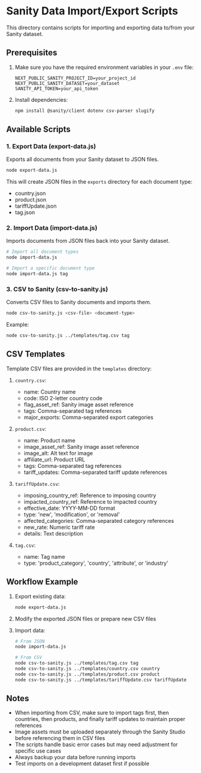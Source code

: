 # Sanity Data Import/Export Scripts

This directory contains scripts for importing and exporting data to/from your Sanity dataset.

## Prerequisites

1. Make sure you have the required environment variables in your `.env` file:
   ```
   NEXT_PUBLIC_SANITY_PROJECT_ID=your_project_id
   NEXT_PUBLIC_SANITY_DATASET=your_dataset
   SANITY_API_TOKEN=your_api_token
   ```

2. Install dependencies:
   ```bash
   npm install @sanity/client dotenv csv-parser slugify
   ```

## Available Scripts

### 1. Export Data (export-data.js)

Exports all documents from your Sanity dataset to JSON files.

```bash
node export-data.js
```

This will create JSON files in the `exports` directory for each document type:
- country.json
- product.json
- tariffUpdate.json
- tag.json

### 2. Import Data (import-data.js)

Imports documents from JSON files back into your Sanity dataset.

```bash
# Import all document types
node import-data.js

# Import a specific document type
node import-data.js tag
```

### 3. CSV to Sanity (csv-to-sanity.js)

Converts CSV files to Sanity documents and imports them.

```bash
node csv-to-sanity.js <csv-file> <document-type>
```

Example:
```bash
node csv-to-sanity.js ../templates/tag.csv tag
```

## CSV Templates

Template CSV files are provided in the `templates` directory:

1. `country.csv`:
   - name: Country name
   - code: ISO 2-letter country code
   - flag_asset_ref: Sanity image asset reference
   - tags: Comma-separated tag references
   - major_exports: Comma-separated export categories

2. `product.csv`:
   - name: Product name
   - image_asset_ref: Sanity image asset reference
   - image_alt: Alt text for image
   - affiliate_url: Product URL
   - tags: Comma-separated tag references
   - tariff_updates: Comma-separated tariff update references

3. `tariffUpdate.csv`:
   - imposing_country_ref: Reference to imposing country
   - impacted_country_ref: Reference to impacted country
   - effective_date: YYYY-MM-DD format
   - type: 'new', 'modification', or 'removal'
   - affected_categories: Comma-separated category references
   - new_rate: Numeric tariff rate
   - details: Text description

4. `tag.csv`:
   - name: Tag name
   - type: 'product_category', 'country', 'attribute', or 'industry'

## Workflow Example

1. Export existing data:
   ```bash
   node export-data.js
   ```

2. Modify the exported JSON files or prepare new CSV files

3. Import data:
   ```bash
   # From JSON
   node import-data.js

   # From CSV
   node csv-to-sanity.js ../templates/tag.csv tag
   node csv-to-sanity.js ../templates/country.csv country
   node csv-to-sanity.js ../templates/product.csv product
   node csv-to-sanity.js ../templates/tariffUpdate.csv tariffUpdate
   ```

## Notes

- When importing from CSV, make sure to import tags first, then countries, then products, and finally tariff updates to maintain proper references
- Image assets must be uploaded separately through the Sanity Studio before referencing them in CSV files
- The scripts handle basic error cases but may need adjustment for specific use cases
- Always backup your data before running imports
- Test imports on a development dataset first if possible 